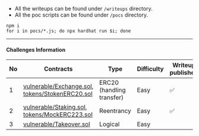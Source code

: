 

* All the writeups can be found under `/writeups` directory.  
* All the poc scripts can be found under `/pocs` directory.

```shell
npm i
for i in pocs/*.js; do npx hardhat run $i; done
```

----

#### Challenges Information


| No | Contracts 	| Type  	| Difficulty 	|   Writeup published	| POC published      	|
| ---- |--------	|-------	|------------	|---	|--------------------	|
| 1 | [vulnerable/Exchange.sol](contracts/vulnerable/Exchange.sol),<br/>[tokens/StokenERC20.sol](contracts/tokens/StokenERC20.sol)      	| ERC20 (handling transfer) 	| Easy       	|   ✅	| ✅ 	|
| 2 | [vulnerable/Staking.sol](contracts/vulnerable/Staking.sol),<br/>[tokens/MockERC223.sol](contracts/tokens/MockERC223.sol)   	|   Reentrancy	|    Easy        	|   ✅	|   ✅                  	|
| 3  | [vulnerable/Takeover.sol](contracts/vulnerable/Takeover.sol)  | Logical | Easy |  |  |
 
